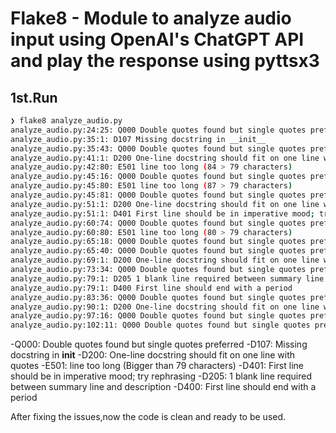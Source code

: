# Flake8 - Module to analyze audio input using OpenAI's ChatGPT API and play the response using pyttsx3

## 1st.Run

```bash
❯ flake8 analyze_audio.py
analyze_audio.py:24:25: Q000 Double quotes found but single quotes preferred
analyze_audio.py:35:1: D107 Missing docstring in __init__
analyze_audio.py:35:43: Q000 Double quotes found but single quotes preferred
analyze_audio.py:41:1: D200 One-line docstring should fit on one line with quotes
analyze_audio.py:42:80: E501 line too long (84 > 79 characters)
analyze_audio.py:45:16: Q000 Double quotes found but single quotes preferred
analyze_audio.py:45:80: E501 line too long (87 > 79 characters)
analyze_audio.py:45:81: Q000 Double quotes found but single quotes preferred
analyze_audio.py:51:1: D200 One-line docstring should fit on one line with quotes
analyze_audio.py:51:1: D401 First line should be in imperative mood; try rephrasing
analyze_audio.py:60:74: Q000 Double quotes found but single quotes preferred
analyze_audio.py:60:80: E501 line too long (80 > 79 characters)
analyze_audio.py:65:18: Q000 Double quotes found but single quotes preferred
analyze_audio.py:65:40: Q000 Double quotes found but single quotes preferred
analyze_audio.py:69:1: D200 One-line docstring should fit on one line with quotes
analyze_audio.py:73:34: Q000 Double quotes found but single quotes preferred
analyze_audio.py:79:1: D205 1 blank line required between summary line and description
analyze_audio.py:79:1: D400 First line should end with a period
analyze_audio.py:83:36: Q000 Double quotes found but single quotes preferred
analyze_audio.py:90:1: D200 One-line docstring should fit on one line with quotes
analyze_audio.py:97:16: Q000 Double quotes found but single quotes preferred
analyze_audio.py:102:11: Q000 Double quotes found but single quotes preferred
```

-Q000: Double quotes found but single quotes preferred
-D107: Missing docstring in **init**
-D200: One-line docstring should fit on one line with quotes
-E501: line too long (Bigger than 79 characters)
-D401: First line should be in imperative mood; try rephrasing
-D205: 1 blank line required between summary line and description
-D400: First line should end with a period

After fixing the issues,now the code is clean and ready to be used.
